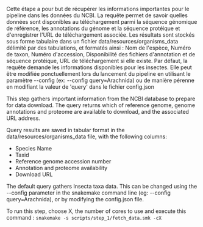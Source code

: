 Cette étape a pour but de récupérer les informations importantes pour le pipeline dans les données du NCBI. La requête permet de savoir quelles données sont disponibles au téléchargement parmi la séquence génomique de référence, les annotations du génome et la séquence protéique et d'enregistrer l'URL de téléchargement associée. 
Les résultats sont stockés sous forme tabulaire dans un fichier data/resources/organisms_data délimité par des tabulations, et formatés ainsi : Nom de l'espèce, Numéro de taxon, Numéro d'accession, Disponibilité des fichiers d'annotation et de séquence protéique, URL de téléchargement si elle existe.
Par défaut, la requête demande les informations disponibles pour les insectes. Elle peut être modifiée ponctuellement lors du lancement du pipeline en utilisant le paramètre --config (ex: --config query=Arachnida) ou de manière pérenne en modifiant la valeur de 'query' dans le fichier config.json

This step gathers important information from the NCBI database to prepare for data download. The query returns which of reference genome, genome annotations and proteome are available to download, and the associated URL address.

Query results are saved in tabular format in the data/resources/organisms_data file, with the following columns:
- Species Name
- Taxid
- Reference genome accession number
- Annotation and proteome availability
- Download URL

The default query gathers Insecta taxa data. This can be changed using the --config parameter in the snakemake command line (eg: --config query=Arachnida), or by modifying the config.json file.

To run this step, choose X, the number of cores to use and execute this command :
    `snakemake -s scripts/step_1/fetch_data.smk -cX`